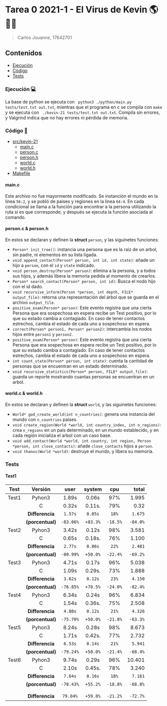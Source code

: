 # Tarea 0 2021-1 - El Virus de Kevin 🌎🦠😷
> Carlos Jouanne, 17642701


## Contenidos

* [Ejecución](#Ejecución)
* [Código](#Código)
* [Tests](#Tests)


### Ejecución 💻
La base de python se ejecuta con ` python3 ./python/main.py tests/test.txt out.txt`, mientras que
el programa en c se compila con `make` y se ejecuta con ` ./kevin-21 tests/test.txt out.txt`. Compila sin errores, y Valgrind 
indica que no hay errores ni pérdida de memoria.

### Código 📂

* [src/kevin-21](https://github.com/IIC2133-PUC/T0-2021-1-cjjouanne/tree/master/src/kevin-21)
  * [main.c](https://github.com/IIC2133-PUC/T0-2021-1-cjjouanne/blob/master/src/kevin-21/main.c)
  * [person.c](https://github.com/IIC2133-PUC/T0-2021-1-cjjouanne/blob/master/src/kevin-21/person.c)
  * [person.h](https://github.com/IIC2133-PUC/T0-2021-1-cjjouanne/blob/master/src/kevin-21/person.h)
  * [world.c](https://github.com/IIC2133-PUC/T0-2021-1-cjjouanne/blob/master/src/kevin-21/world.c)
  * [world.h](https://github.com/IIC2133-PUC/T0-2021-1-cjjouanne/blob/master/src/kevin-21/world.h)
* [Makefile](https://github.com/IIC2133-PUC/T0-2021-1-cjjouanne/blob/master/Makefile)

#### main.c

Este archivo no fue mayormente modificado. Se instanción el mundo en la linea `56:2`, y se pobló de paises y regiones en la linea `64:4`. En cada condicional
se llama a la función para encontrar a la persona utilizando la ruta si es que corresponde, y después se ejecuta la función asociada al comando.

#### person.c & person.h
En estos se declaran y definen la **struct** `person`, y las siguinetes funciones:
* `Person* init_tree()`: instancia una persona que es la raiz de un arbol, sin padre, ni elementos en su lista ligada.
* `void append_contact(Person* person, int id, int state)`: añade un hijo a `person`, con el `id` y `state` indicado.
* `void person_destroy(Person* person)`: elimina a la persona, y a todos sus hijos, y además libera la memoria pedida al momento de crearlos.
* `Person* search_contact(Person* person, int id)`: Busca el nodo hijo con el id dado.
* `void recursive_inform(Person *person, int depth, FILE* output_file)`: retorna una representación del árbol que se guarda en el archivo `output_file`.
* `positive_exam(Person* person)`: Este evento registra que una cierta Persona que era sospechosa en espera recibe un Test positivo, por lo que su estado cambia a contagiado. En caso de tener contactos estrechos, cambia el estado de cada uno a sospechoso en espera.
* `correct(Person* person1, Person* person2)`: intercambia los nodos hijos entre `person1` y `person2`.
* `positive_exam(Person* person)`: Este evento registra que una cierta Persona que era sospechosa en espera recibe un Test positivo, por lo que su estado cambia a contagiado. En caso de tener contactos estrechos, cambia el estado de cada uno a sospechoso en espera.
* `int count_state(Person* person, int state)`: cuenta la cantidad de personas que se encuentran en un estado determinado.
* `void recursive_statistics(Person* person, FILE* output_file)`: guarda un reporte mostrando cuantas personas se encuentran en un arbol.

#### world.c & world.h
En estos se declaran y definen la **struct** `world`, y las siguinetes funciones:
* `World* god_create_world(int n_countries)`: genera una instancia del mundo con `n_countries` paises.
* `void create_region(World *world, int country_index, int n_regions)`: crea `n_regions` en un país determinado, en un mundo establecido, y en cada región inicializa el arbol con un caso base.
* `void add_contact(World *world, int country, int region, Person *person, int close_contacts)`: añade `close_contacts` hijos a `person`.
* `void thanos(World *world)`: destruye el mundo, y libera su memoria.


### Tests

#### Test1

| Test   | Versión           | user     | system  | cpu    | total  |
|--------| :---------------: |:--------:| :------:|:------:|-------:|
| Test1  | Pyhon3            | 1.89s    | 0.06s   | 97%    | 1.995  |
|        | C                 | 0.32s    | 0.11s.  | 79%    | 0.32   |
|        | **Differencia**   | `1.57s`  | `0.05s` | `18%`  |`1.675` |
|        | **(porcentual)**  | `-83.06%`| `+83.3%`|`-18.5%`|`-84.0%`|
| Test2  | Pyhon3            | 3.42s    | 0.12s   | 98%    | 3.581  |
|        | C                 | 0.65s    | 0.18s.  | 76%    | 1.100  | 
|        | **Differencia**   | `2.77s`  | `0.06s` | `22%`  |`2.481` |
|        | **(porcentual)**  | `-80.99%`| `+50.0%`|`-22.4%`|`-69.2%`|
| Test3  | Pyhon3            | 4.71s    | 0.17s   | 96%    | 5.038  |
|        | C                 | 1.09s    | 0.29s.  | 73%    | 1.888  |
|        | **Differencia**   | `3.62s`  | `0.12s` | `23%`  |`4.150` |
|        | **(porcentual)**  | `-76.85%`| `+70.5%`|`-24.0%`|`-82.4%`|
| Test4  | Pyhon3            | 6.34s    | 0.24s   | 96%    | 6.834  |
|        | C                 | 1.54s    | 0.36s.  | 75%    | 2.508  |
|        | **Differencia**   | `4.80s`  | `0.12s` | `21%`  |`4.326` |
|        | **(porcentual)**  | `-75.70%`| `+50.0%`|`-21.8%`|`-63.3%`|
| Test5  | Pyhon3            | 8.24s    | 0.28s   | 98%    | 8.673  |
|        | C                 | 1.71s    | 0.42s.  | 77%    | 2.732  |
|        | **Differencia**   | `6.53s`  | `0.14s` | `21%`  |`5.941` |
|        | **(porcentual)**  | `-79.24%`| `+50.0%`|`-21.4%`|`-68.4%`|
| Test6  | Pyhon3            | 9.74s    | 0.29s   | 96%    | 10.401 |
|        | C                 | 2.10s    | 0.45s.  | 78%    | 3.240  |
|        | **Differencia**   | `7.64s`  | `0.16s` | `18%`  |`7.161` |
|        | **(porcentual)**  | `-78.43%`| `+55.2%`|`-18.8%`|`-68.8%`|
|        |                   |          |         |        |        |
|        |                   |          |         |        |        |
|        | **Differencia**   | `79.04%` | `+59.8%`|`-21.2%`|`-72.7%`|

